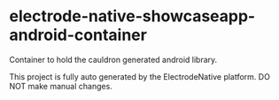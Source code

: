 # electrode-native-showcaseapp-android-container
Container to hold the cauldron generated android library.

This project is fully auto generated by the ElectrodeNative platform. DO NOT make manual changes. 
